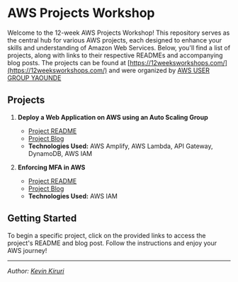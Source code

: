 # AWS Projects Workshop

Welcome to the 12-week AWS Projects Workshop! This repository serves as the central hub for various AWS projects, each designed to enhance your skills and understanding of Amazon Web Services. Below, you'll find a list of projects, along with links to their respective READMEs and accompanying blog posts. The projects can be found at [https://12weeksworkshops.com/](https://12weeksworkshops.com/) and were organized by [AWS USER GROUP YAOUNDE](https://www.linkedin.com/company/aws-user-group-yaounde/)

## Projects

1. **Deploy a Web Application on AWS using an Auto Scaling Group**
   - [Project README](../Auto%20Scaling/README.md)
   - [Project Blog](https://medium.com/@kevinkiruri/deploy-a-web-application-on-aws-using-an-auto-scaling-group-bdec934c47e7)
   - **Technologies Used:** AWS Amplify, AWS Lambda, API Gateway, DynamoDB, AWS IAM

2. **Enforcing MFA in AWS**
   - [Project README](/IAM/Enforce_MFA/README.md)
   - [Project Blog](project2/blog.md)
   - **Technologies Used:** AWS IAM

## Getting Started

To begin a specific project, click on the provided links to access the project's README and blog post. Follow the instructions and enjoy your AWS journey!

---

*Author: [Kevin Kiruri](https://www.linkedin.com/in/kevin-kiruri/)*